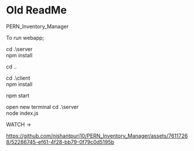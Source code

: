 # Old ReadMe

PERN_Inventory_Manager


To run webapp;

cd .\server\
npm install

cd ..

cd .\client\
npm install

npm start

open new terminal
cd .\server\
node index.js


WATCH ->

https://github.com/nishantpuri10/PERN_Inventory_Manager/assets/76117268/52286745-ef61-4f28-bb79-0f79c0d5195b

